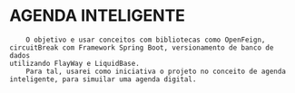 # AGENDA INTELIGENTE

        O objetivo e usar conceitos com bibliotecas como OpenFeign, circuitBreak com Framework Spring Boot, versionamento de banco de dados
    utilizando FlayWay e LiquidBase.
        Para tal, usarei como iniciativa o projeto no conceito de agenda inteligente, para simuilar uma agenda digital.
